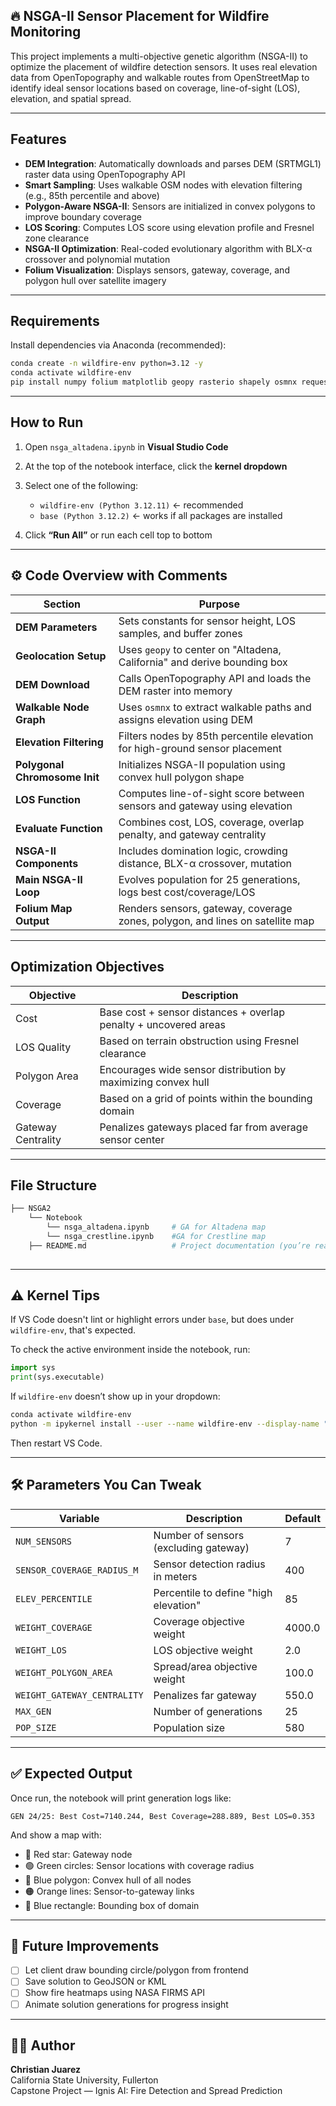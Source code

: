 ## 🔥 NSGA-II Sensor Placement for Wildfire Monitoring

This project implements a multi-objective genetic algorithm (NSGA-II) to optimize the placement of wildfire detection sensors. It uses real elevation data from OpenTopography and walkable routes from OpenStreetMap to identify ideal sensor locations based on coverage, line-of-sight (LOS), elevation, and spatial spread.

---

## Features

- **DEM Integration**: Automatically downloads and parses DEM (SRTMGL1) raster data using OpenTopography API
- **Smart Sampling**: Uses walkable OSM nodes with elevation filtering (e.g., 85th percentile and above)
- **Polygon-Aware NSGA-II**: Sensors are initialized in convex polygons to improve boundary coverage
- **LOS Scoring**: Computes LOS score using elevation profile and Fresnel zone clearance
- **NSGA-II Optimization**: Real-coded evolutionary algorithm with BLX-α crossover and polynomial mutation
- **Folium Visualization**: Displays sensors, gateway, coverage, and polygon hull over satellite imagery

---

## Requirements

Install dependencies via Anaconda (recommended):

```bash
conda create -n wildfire-env python=3.12 -y
conda activate wildfire-env
pip install numpy folium matplotlib geopy rasterio shapely osmnx requests
```

---

## How to Run

1. Open `nsga_altadena.ipynb` in **Visual Studio Code**
2. At the top of the notebook interface, click the **kernel dropdown**
3. Select one of the following:

   - `wildfire-env (Python 3.12.11)` ← recommended
   - `base (Python 3.12.2)` ← works if all packages are installed

4. Click **“Run All”** or run each cell top to bottom

---

## ⚙️ Code Overview with Comments

| Section | Purpose |
|--------|---------|
| **DEM Parameters** | Sets constants for sensor height, LOS samples, and buffer zones |
| **Geolocation Setup** | Uses `geopy` to center on "Altadena, California" and derive bounding box |
| **DEM Download** | Calls OpenTopography API and loads the DEM raster into memory |
| **Walkable Node Graph** | Uses `osmnx` to extract walkable paths and assigns elevation using DEM |
| **Elevation Filtering** | Filters nodes by 85th percentile elevation for high-ground sensor placement |
| **Polygonal Chromosome Init** | Initializes NSGA-II population using convex hull polygon shape |
| **LOS Function** | Computes line-of-sight score between sensors and gateway using elevation |
| **Evaluate Function** | Combines cost, LOS, coverage, overlap penalty, and gateway centrality |
| **NSGA-II Components** | Includes domination logic, crowding distance, BLX-α crossover, mutation |
| **Main NSGA-II Loop** | Evolves population for 25 generations, logs best cost/coverage/LOS |
| **Folium Map Output** | Renders sensors, gateway, coverage zones, polygon, and lines on satellite map |

---

## Optimization Objectives

| Objective              | Description                                                      |
|------------------------|------------------------------------------------------------------|
| Cost                | Base cost + sensor distances + overlap penalty + uncovered areas |
| LOS Quality         | Based on terrain obstruction using Fresnel clearance             |
| Polygon Area        | Encourages wide sensor distribution by maximizing convex hull    |
| Coverage            | Based on a grid of points within the bounding domain             |
| Gateway Centrality  | Penalizes gateways placed far from average sensor center         |

---

## File Structure

```bash
├── NSGA2
    └── Notebook
        └── nsga_altadena.ipynb     # GA for Altadena map
        └── nsga_crestline.ipynb    #GA for Crestline map 
    ├── README.md                   # Project documentation (you’re reading it)
    
```

---

## ⚠️ Kernel Tips

If VS Code doesn't lint or highlight errors under `base`, but does under `wildfire-env`, that's expected.

To check the active environment inside the notebook, run:

```python
import sys
print(sys.executable)
```

If `wildfire-env` doesn’t show up in your dropdown:
```bash
conda activate wildfire-env
python -m ipykernel install --user --name wildfire-env --display-name "wildfire-env"
```

Then restart VS Code.

---

## 🛠️ Parameters You Can Tweak

| Variable | Description | Default |
|----------|-------------|---------|
| `NUM_SENSORS` | Number of sensors (excluding gateway) | 7 |
| `SENSOR_COVERAGE_RADIUS_M` | Sensor detection radius in meters | 400 |
| `ELEV_PERCENTILE` | Percentile to define "high elevation" | 85 |
| `WEIGHT_COVERAGE` | Coverage objective weight | 4000.0 |
| `WEIGHT_LOS` | LOS objective weight | 2.0 |
| `WEIGHT_POLYGON_AREA` | Spread/area objective weight | 100.0 |
| `WEIGHT_GATEWAY_CENTRALITY` | Penalizes far gateway | 550.0 |
| `MAX_GEN` | Number of generations | 25 |
| `POP_SIZE` | Population size | 580 |

---

## ✅ Expected Output

Once run, the notebook will print generation logs like:

```
GEN 24/25: Best Cost=7140.244, Best Coverage=288.889, Best LOS=0.353
```

And show a map with:
- 🔴 Red star: Gateway node
- 🟢 Green circles: Sensor locations with coverage radius
- 🔷 Blue polygon: Convex hull of all nodes
- 🟠 Orange lines: Sensor-to-gateway links
- 🔲 Blue rectangle: Bounding box of domain

---

## 📍 Future Improvements

- [ ] Let client draw bounding circle/polygon from frontend
- [ ] Save solution to GeoJSON or KML
- [ ] Show fire heatmaps using NASA FIRMS API
- [ ] Animate solution generations for progress insight

---

## 👨‍💻 Author

**Christian Juarez**  
California State University, Fullerton  
Capstone Project — Ignis AI: Fire Detection and Spread Prediction